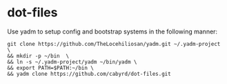 # dot-files
Use yadm to setup config and bootstrap systems in the following manner:

```
git clone https://github.com/TheLocehiliosan/yadm.git ~/.yadm-project \
&& mkdir -p ~/bin  \
&& ln -s ~/.yadm-project/yadm ~/bin/yadm \
&& export PATH=$PATH:~/bin \
&& yadm clone https://github.com/cabyrd/dot-files.git
```
